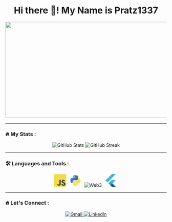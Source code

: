 <h1 align="center">Hi there 👋! My Name is Pratz1337</h1>
<div align="center">
  <img src="https://media.giphy.com/media/dWesBcTLavkZuG35MI/giphy.gif" width="600" height="300"/>
</div>

---

### :fire: My Stats :

<div align="center">
  <img src="https://github-readme-stats.vercel.app/api?username=pratz1337&show_icons=true&theme=dark" alt="GitHub Stats" />
  <img src="https://github-readme-streak-stats.herokuapp.com?user=pratz1337&theme=dark&date_format=M%20j%5B%2C%20Y%5D" alt="GitHub Streak" />
</div>

---

### :hammer_and_wrench: Languages and Tools :

<div align="center">
  <img src="https://github.com/devicons/devicon/blob/master/icons/javascript/javascript-original.svg" title="JavaScript" alt="JavaScript" width="40" height="40"/>&nbsp;
  <img src="https://github.com/devicons/devicon/blob/master/icons/python/python-original.svg" title="Python" alt="Python" width="40" height="40"/>&nbsp;
    <img src="https://user-images.githubusercontent.com/5018167/212202171-d66febd2-4ed8-4342-b2a5-59a2930833cb.png" title="Web3" alt="Web3" width="40" height="40"/>&nbsp;
    <img src="https://github.com/devicons/devicon/blob/master/icons/flutter/flutter-original.svg" title="Flutter" alt="Flutter" width="40" height="40"/>&nbsp;
</div>

---

### :fire: Let's Connect :

<div align="center">
  <a href="mailto:sayalprathmesh8@gmail.com" target="_blank">
    <img src="https://img.shields.io/badge/Gmail-D14836?style=for-the-badge&logo=gmail&logoColor=white" alt="Gmail"/>
  </a>
  <a href="https://www.linkedin.com/in/prathmesh-sayal/" target="_blank">
    <img src="https://img.shields.io/badge/LinkedIn-0077B5?style=for-the-badge&logo=linkedin&logoColor=white" alt="LinkedIn"/>
  </a>
</div>
